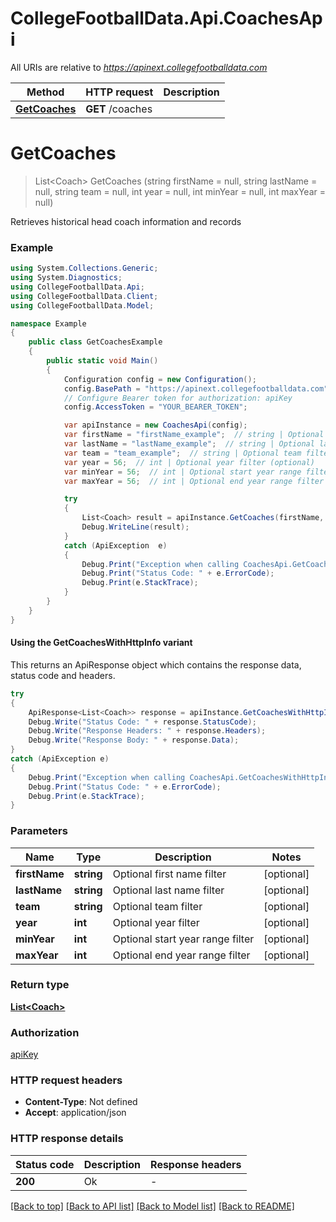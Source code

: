 # CollegeFootballData.Api.CoachesApi

All URIs are relative to *https://apinext.collegefootballdata.com*

| Method | HTTP request | Description |
|--------|--------------|-------------|
| [**GetCoaches**](CoachesApi.md#getcoaches) | **GET** /coaches |  |

<a id="getcoaches"></a>
# **GetCoaches**
> List&lt;Coach&gt; GetCoaches (string firstName = null, string lastName = null, string team = null, int year = null, int minYear = null, int maxYear = null)



Retrieves historical head coach information and records

### Example
```csharp
using System.Collections.Generic;
using System.Diagnostics;
using CollegeFootballData.Api;
using CollegeFootballData.Client;
using CollegeFootballData.Model;

namespace Example
{
    public class GetCoachesExample
    {
        public static void Main()
        {
            Configuration config = new Configuration();
            config.BasePath = "https://apinext.collegefootballdata.com";
            // Configure Bearer token for authorization: apiKey
            config.AccessToken = "YOUR_BEARER_TOKEN";

            var apiInstance = new CoachesApi(config);
            var firstName = "firstName_example";  // string | Optional first name filter (optional) 
            var lastName = "lastName_example";  // string | Optional last name filter (optional) 
            var team = "team_example";  // string | Optional team filter (optional) 
            var year = 56;  // int | Optional year filter (optional) 
            var minYear = 56;  // int | Optional start year range filter (optional) 
            var maxYear = 56;  // int | Optional end year range filter (optional) 

            try
            {
                List<Coach> result = apiInstance.GetCoaches(firstName, lastName, team, year, minYear, maxYear);
                Debug.WriteLine(result);
            }
            catch (ApiException  e)
            {
                Debug.Print("Exception when calling CoachesApi.GetCoaches: " + e.Message);
                Debug.Print("Status Code: " + e.ErrorCode);
                Debug.Print(e.StackTrace);
            }
        }
    }
}
```

#### Using the GetCoachesWithHttpInfo variant
This returns an ApiResponse object which contains the response data, status code and headers.

```csharp
try
{
    ApiResponse<List<Coach>> response = apiInstance.GetCoachesWithHttpInfo(firstName, lastName, team, year, minYear, maxYear);
    Debug.Write("Status Code: " + response.StatusCode);
    Debug.Write("Response Headers: " + response.Headers);
    Debug.Write("Response Body: " + response.Data);
}
catch (ApiException e)
{
    Debug.Print("Exception when calling CoachesApi.GetCoachesWithHttpInfo: " + e.Message);
    Debug.Print("Status Code: " + e.ErrorCode);
    Debug.Print(e.StackTrace);
}
```

### Parameters

| Name | Type | Description | Notes |
|------|------|-------------|-------|
| **firstName** | **string** | Optional first name filter | [optional]  |
| **lastName** | **string** | Optional last name filter | [optional]  |
| **team** | **string** | Optional team filter | [optional]  |
| **year** | **int** | Optional year filter | [optional]  |
| **minYear** | **int** | Optional start year range filter | [optional]  |
| **maxYear** | **int** | Optional end year range filter | [optional]  |

### Return type

[**List&lt;Coach&gt;**](Coach.md)

### Authorization

[apiKey](../README.md#apiKey)

### HTTP request headers

 - **Content-Type**: Not defined
 - **Accept**: application/json


### HTTP response details
| Status code | Description | Response headers |
|-------------|-------------|------------------|
| **200** | Ok |  -  |

[[Back to top]](#) [[Back to API list]](../../README.md#documentation-for-api-endpoints) [[Back to Model list]](../../README.md#documentation-for-models) [[Back to README]](../../README.md)

